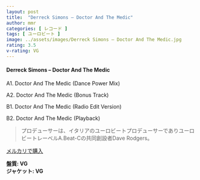 ```yaml
---
layout: post
title:  "Derreck Simons – Doctor And The Medic"
author: mmr
categories: [ レコード ]
tags: [ ユーロビート ]
image: ../assets/images/Derreck Simons – Doctor And The Medic.jpg
rating: 3.5
v-rating: VG
---
```


#### Derreck Simons – Doctor And The Medic

A1. Doctor And The Medic (Dance Power Mix)

A2. Doctor And The Medic (Bonus Track)

B1. Doctor And The Medic (Radio Edit Version)

B2. Doctor And The Medic (Playback)

> プロデューサーは、イタリアのユーロビートプロデューサーでありユーロビートレーベルA.Beat-Cの共同創設者Dave Rodgers。


[メルカリで購入](https://jp.mercari.com/item/m37328991093)

<div class="mt-4 mb-4 d-flex align-items-center">
<strong class="mr-1">盤質: VG</strong>
</div>
<div class="mt-4 mb-4 d-flex align-items-center">
<strong class="mr-1">ジャケット: VG</strong>
</div>
